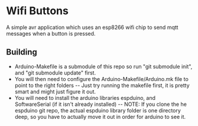 
# Wifi Buttons 
 A simple avr application which uses an esp8266 wifi chip to send mqtt messages when a button is pressed.

## Building 
 - Arduino-Makefile is a submodule of this repo so run "git submodule init", and "git submodule update" first.
 - You will then need to configure the Arduino-Makefile/Arduino.mk file to point to the right folders
 -- Just try running the makefile first, it is pretty smart and might just figure it out.
 - You will need to install the arduino libraries espduino, and SoftwareSerial (if it isn't already installed)
 -- NOTE: If you clone the he espduino git repo, the actual espduino library folder is one directory deep, so you have to actually move it out in order for arduino to see it.



